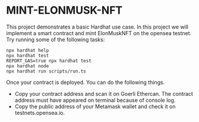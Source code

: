 # MINT-ELONMUSK-NFT

This project demonstrates a basic Hardhat use case.
In this project we will implement a smart contract and mint ElonMuskNFT on the opensea testnet.
Try running some of the following tasks:

```shell
npx hardhat help
npx hardhat test
REPORT_GAS=true npx hardhat test
npx hardhat node
npx hardhat run scripts/run.ts
```

Once your contract is deployed. You can do the following things.
- Copy your contract address and scan it on Goerli Ethercan. The contract address must have appeared on terminal because of console log.
- Copy the public address of your Metamask wallet and check it on testnets.opensea.io.
